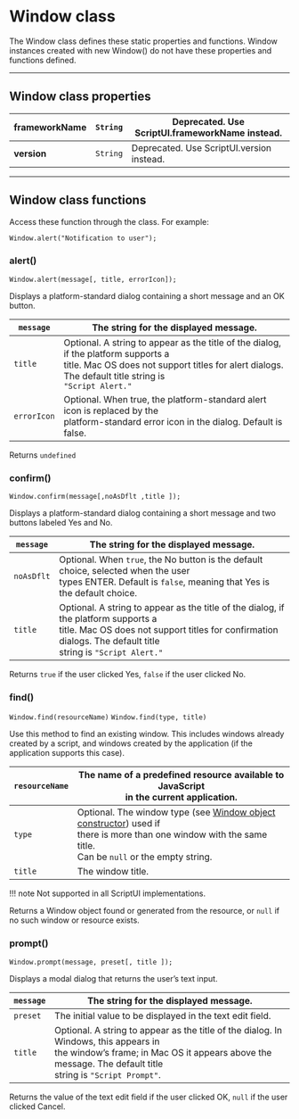 # Window class

The Window class defines these static properties and functions. Window instances created with new
Window() do not have these properties and functions defined.

---

## Window class properties

| **frameworkName**   | `String`   | Deprecated. Use ScriptUI.frameworkName instead.   |
|---------------------|------------|---------------------------------------------------|
| **version**         | `String`   | Deprecated. Use ScriptUI.version instead.         |

---

## Window class functions

Access these function through the class. For example:

```default
Window.alert("Notification to user");
```

### alert()

`Window.alert(message[, title, errorIcon]);`

Displays a platform-standard dialog containing a short message and an OK button.

| `message`   | The string for the displayed message.                                                                                                                                                              |
|-------------|----------------------------------------------------------------------------------------------------------------------------------------------------------------------------------------------------|
| `title`     | Optional. A string to appear as the title of the dialog, if the platform supports a<br/>title. Mac OS does not support titles for alert dialogs. The default title string is<br/>`"Script Alert."` |
| `errorIcon` | Optional. When true, the platform-standard alert icon is replaced by the<br/>platform-standard error icon in the dialog. Default is false.                                                         |

Returns `undefined`

### confirm()

`Window.confirm(message[,noAsDflt ,title ]);`

Displays a platform-standard dialog containing a short message and two buttons labeled Yes and
No.

| `message`   | The string for the displayed message.                                                                                                                                                                     |
|-------------|-----------------------------------------------------------------------------------------------------------------------------------------------------------------------------------------------------------|
| `noAsDflt`  | Optional. When `true`, the No button is the default choice, selected when the user<br/>types ENTER. Default is `false`, meaning that Yes is the default choice.                                           |
| `title`     | Optional. A string to appear as the title of the dialog, if the platform supports a<br/>title. Mac OS does not support titles for confirmation dialogs. The default title<br/>string is `"Script Alert."` |

Returns `true` if the user clicked Yes, `false` if the user clicked No.

### find()

`Window.find(resourceName)`
`Window.find(type, title)`

Use this method to find an existing window. This includes windows already created by a script, and
windows created by the application (if the application supports this case).

| `resourceName`   | The name of a predefined resource available to JavaScript<br/>in the current application.                                                                                                                     |
|------------------|---------------------------------------------------------------------------------------------------------------------------------------------------------------------------------------------------------------|
| `type`           | Optional. The window type (see [Window object constructor](window-object.md#window-object-constructor)) used if<br/>there is more than one window with the same title.<br/>Can be `null` or the empty string. |
| `title`          | The window title.                                                                                                                                                                                             |

!!! note
    Not supported in all ScriptUI implementations.

Returns a Window object found or generated from the resource, or `null` if no such window or
resource exists.

### prompt()

`Window.prompt(message, preset[, title ]);`

Displays a modal dialog that returns the user’s text input.

| `message`   | The string for the displayed message.                                                                                                                                                                   |
|-------------|---------------------------------------------------------------------------------------------------------------------------------------------------------------------------------------------------------|
| `preset`    | The initial value to be displayed in the text edit field.                                                                                                                                               |
| `title`     | Optional. A string to appear as the title of the dialog. In Windows, this appears in<br/>the window’s frame; in Mac OS it appears above the message. The default title<br/>string is `"Script Prompt"`. |

Returns the value of the text edit field if the user clicked OK, `null` if the user clicked Cancel.
